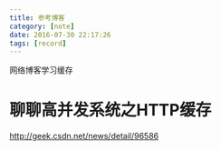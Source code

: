```yaml
---
title: 参考博客
category: [note]
date: 2016-07-30 22:17:26
tags: [record]
---
```


网络博客学习缓存

<!--more-->
#   聊聊高并发系统之HTTP缓存
http://geek.csdn.net/news/detail/96586